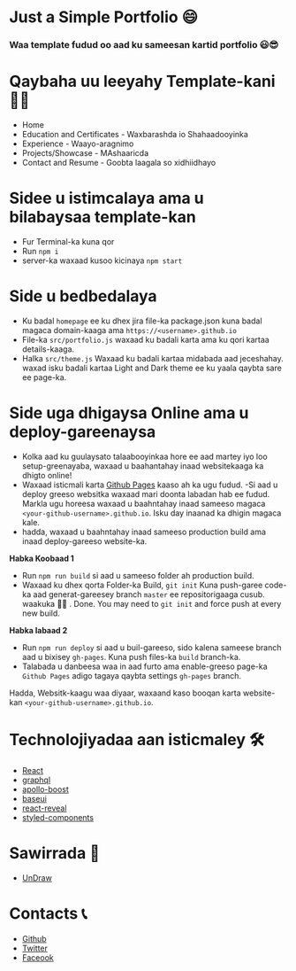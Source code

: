 # Just a Simple Portfolio 😄

<!-- ![just-a-web-portfolio](/saed.jpg=20x)  -->

### Waa template fudud oo aad ku sameesan kartid portfolio 😃😎

# Qaybaha uu leeyahy Template-kani 🎈🎈

- Home
- Education and Certificates - Waxbarashda io Shahaadooyinka
- Experience - Waayo-aragnimo
- Projects/Showcase - MAshaaricda
- Contact and Resume - Goobta laagala so xidhiidhayo

# Sidee u istimcalaya ama u bilabaysaa template-kan

- Fur Terminal-ka kuna qor
- Run `npm i`
- server-ka waxaad kusoo kicinaya `npm start`

# Side u bedbedalaya

- Ku badal `homepage` ee ku dhex jira file-ka package.json kuna badal magaca domain-kaaga ama `https://<username>.github.io`
- File-ka `src/portfolio.js` waxaad ku badali karta ama ku qori kartaa details-kaaga.
- Halka `src/theme.js` Waxaad ku badali kartaa midabada aad jeceshahay. waxad isku badali kartaa Light and Dark theme ee ku yaala qaybta sare ee page-ka.

# Side uga dhigaysa Online ama u deploy-gareenaysa

- Kolka aad ku guulaysato talaabooyinkaa hore ee aad martey iyo loo setup-greenayaba, waxaad u baahantahay inaad websitekaaga ka dhigto online!
- Waxaad isticmali karta [Github Pages](https://create-react-app.dev/docs/deployment/#github-pages) kaaso ah ka ugu fudud.
  -Si aad u deploy greeso websitka waxaad mari doonta labadan hab ee fudud. Markla ugu horeesa waxaad u baahntahay inaad sameeso magaca `<your-github-username>.github.io`. Isku day inaanad ka dhigin magaca kale.
- hadda, waxaad u baahntahay inaad sameeso production build ama inaad deploy-gareeso website-ka.

**Habka Koobaad 1**

- Run `npm run build` si aad u sameeso folder ah production build.
- Waxaad ku dhex qorta Folder-ka Build, `git init` Kuna push-garee code-ka aad generat-gareesey branch `master` ee repositorigaaga cusub. waakuka 🤷‍♀️ . Done.
  You may need to `git init` and force push at every new build.

**Habka labaad 2**

- Run `npm run deploy` si aad u buil-gareeso, sido kalena sameese branch aad u bixisey `gh-pages`. Kuna push files-ka `build` branch-ka.
- Talabada u danbeesa waa in aad furto ama enable-greeso page-ka `Github Pages` adigo tagaya qaybta settings `gh-pages` branch.

Hadda, Websitk-kaagu waa diyaar, waxaand kaso booqan karta website-kan `<your-github-username>.github.io`.

# Technolojiyadaa aan isticmaley 🛠️

- [React](https://reactjs.org/)
- [graphql](https://graphql.org/)
- [apollo-boost](https://www.apollographql.com/docs/react/get-started/)
- [baseui](https://github.com/uber/baseweb)
- [react-reveal](https://www.react-reveal.com/)
- [styled-components](https://styled-components.com/)

# Sawirrada 🍥

- [UnDraw](https://undraw.co/illustrations)

# Contacts 📞

- [Github](https://github.com/saedMuhamed)
- [Twitter](https://twitter.com/saedmuhamed3)
- [Faceook](https://www.facebook.com/sxabo)
